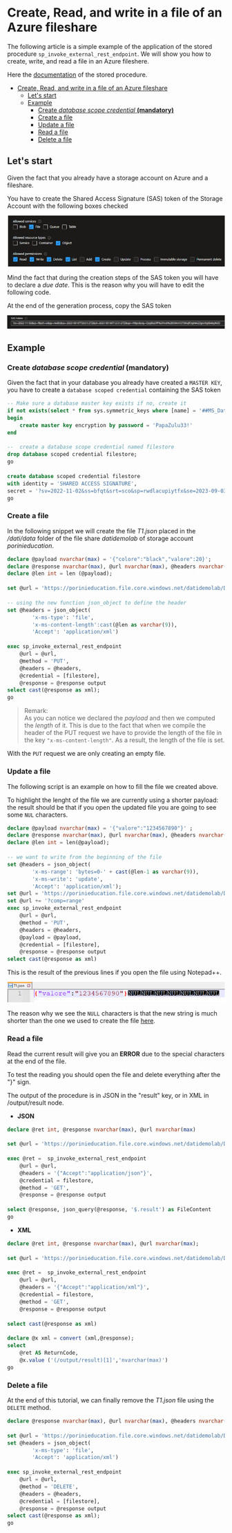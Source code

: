 # Create, Read, and write in a file of an Azure fileshare 

The following article is a simple example of the application of the stored procedure `sp_invoke_external_rest_endpoint`. We will show you how to create, write, and read a file in an Azure fileshere.

Here the [documentation](<https://learn.microsoft.com/en-us/sql/relational-databases/system-stored-procedures/sp-invoke-external-rest-endpoint-transact-sql?view=azuresqldb-current&tabs=request-headers>) of the stored procedure.

- [Create, Read, and write in a file of an Azure fileshare](#create-read-and-write-in-a-file-of-an-azure-fileshare)
  - [Let's start](#lets-start)
  - [Example](#example)
    - [Create *database scope credential*  **(mandatory)**](#create-database-scope-credential--mandatory)
    - [Create a file](#create-a-file)
    - [Update a file](#update-a-file)
    - [Read a file](#read-a-file)
    - [Delete a file](#delete-a-file)


## Let's start

Given the fact that you already have a storage account on Azure and a fileshare.

You have to create the Shared Access Signature (SAS) token of the Storage Account with the following boxes checked

![Alt text](../Assets/PermissionFileShare.png)

Mind the fact that during the creation steps of the SAS token you will have to declare a *due date*. This is the reason why you will have to edit the following code.

At the end of the generation process, copy the SAS token

![Alt text](../Assets/SASFileShare.png)

## Example

### Create *database scope credential*  **(mandatory)**

Given the fact that in your database you already have created a `MASTER KEY`, you have to create a `database scoped credential` containing the SAS token


```SQL
-- Make sure a database master key exists if no, create it
if not exists(select * from sys.symmetric_keys where [name] = '##MS_DatabaseMasterKey##') 
begin
    create master key encryption by password = 'PapaZulu33!'
end

--  create a database scope credential named filestore
drop database scoped credential filestore;
go

create database scoped credential filestore
with identity = 'SHARED ACCESS SIGNATURE', 
secret = '?sv=2022-11-02&ss=bfqt&srt=sco&sp=rwdlacupiytfx&se=2023-09-03T21:41:20Z&st=2023-09-01T13:41:20Z&spr=https&sig=GqL3Ha5XeLgvsD3vLlEjOgIJjWSQEUT9iPUEPJnxCps%3D'
go

```

### Create a file

 In the following snippet we will create the file *T1.json* placed in the */dati/data* folder of the file share *datidemolab* of storage account *porinieducation*.

``` sql
declare @payload nvarchar(max) = '{"colore":"black","valore":20}';
declare @response nvarchar(max), @url nvarchar(max), @headers nvarchar(1000);
declare @len int = len (@payload);

set @url = 'https://porinieducation.file.core.windows.net/datidemolab/Dati/data/T1.json'

-- using the new function json_object to define the header
set @headers = json_object(
        'x-ms-type': 'file',
        'x-ms-content-length':cast(@len as varchar(9)),
        'Accept': 'application/xml')

exec sp_invoke_external_rest_endpoint
    @url = @url,
    @method = 'PUT',
    @headers = @headers,
    @credential = [filestore],
    @response = @response output
select cast(@response as xml);
go
```

> Remark: <br> 
As you can notice we declared the *payload* and then we computed the *length* of it. 
This is due to the fact that when we compile the header of the PUT request we have to provide the length of the file in the key `"x-ms-content-length"`.
As a result, the length of the file is set.

With the `PUT` request we are only creating an empty file.

### Update a file

The following script is an example on how to fill the file we created above. 

To highlight the lenght of the file we are currently using a shorter payload: the result should be that if you open the updated file you are going to see some `NUL` characters.

``` sql
declare @payload nvarchar(max) = '{"valore":"1234567890"}' ;
declare @response nvarchar(max), @url nvarchar(max), @headers nvarchar(1000);
declare @len int = len(@payload);

-- we want to write from the beginning of the file
set @headers = json_object(
        'x-ms-range': 'bytes=0-' + cast(@len-1 as varchar(9)),
        'x-ms-write': 'update',
        'Accept': 'application/xml');
set @url = 'https://porinieducation.file.core.windows.net/datidemolab/Dati/data/T1.json'
set @url += '?comp=range'
exec sp_invoke_external_rest_endpoint
    @url = @url,
    @method = 'PUT',
    @headers = @headers,
    @payload = @payload,
    @credential = [filestore],
    @response = @response output
select cast(@response as xml)
```

This is the result of the previous lines if you open the file using Notepad++.

![Alt text](../Assets/fileshareNotepad.png)

The reason why we see the `NULL` characters is that the new string is much shorter than the one we used to create the file [here](#create-a-file).

### Read a file

Read the current result will give you an **ERROR** due to the special characters at the end of the file.

To test the reading you should open the file and delete everything after the "}" sign.

The output of the procedure is in JSON in the "result" key, or in XML in /output/result node.

- **JSON** 
```sql
declare @ret int, @response nvarchar(max), @url nvarchar(max)

set @url = 'https://porinieducation.file.core.windows.net/datidemolab/Dati/data/T1.json'

exec @ret =  sp_invoke_external_rest_endpoint
    @url = @url,
    @headers = '{"Accept":"application/json"}',
    @credential = filestore,
    @method = 'GET',
    @response = @response output

select @response, json_query(@response, '$.result') as FileContent
go
```

- **XML**
```sql
declare @ret int, @response nvarchar(max), @url nvarchar(max);

set @url = 'https://porinieducation.file.core.windows.net/datidemolab/Dati/data/T1.json'

exec @ret =  sp_invoke_external_rest_endpoint
    @url = @url,
    @headers = '{"Accept":"application/xml"}',
    @credential = filestore,
    @method = 'GET',
    @response = @response output

select cast(@response as xml)

declare @x xml = convert (xml,@response);
select 
    @ret AS ReturnCode,
    @x.value ('(/output/result)[1]','nvarchar(max)')
go
```

### Delete a file

At the end of this tutorial, we can finally remove the *T1.json* file using the `DELETE` method.

```sql
declare @response nvarchar(max), @url nvarchar(max), @headers nvarchar(1000);

set @url = 'https://porinieducation.file.core.windows.net/datidemolab/Dati/data/T1.json'
set @headers = json_object(
        'x-ms-type': 'file',
        'Accept': 'application/xml')

exec sp_invoke_external_rest_endpoint
    @url = @url,
    @method = 'DELETE',
    @headers = @headers,
    @credential = [filestore],
    @response = @response output
select cast(@response as xml);
go
```